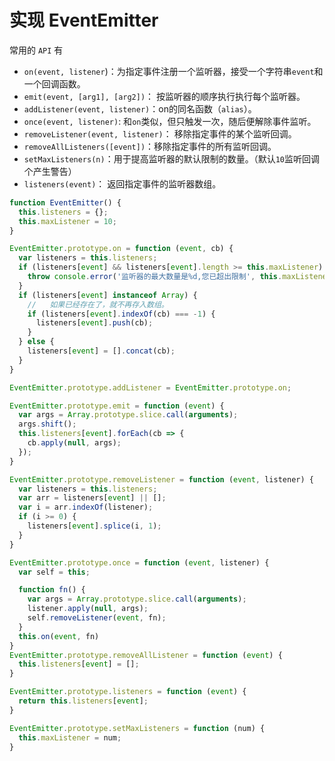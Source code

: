 # 实现 EventEmitter

常用的 `API` 有

* `on(event, listener`)：为指定事件注册一个监听器，接受一个字符串` event `和一个回调函数。
* `emit(event, [arg1], [arg2])`： 按监听器的顺序执行执行每个监听器。
* `addListener(event, listener)`：on的同名函数（`alias`）。
* `once(event, listener)`: 和`on`类似，但只触发一次，随后便解除事件监听。
* `removeListener(event, listener)`： 移除指定事件的某个监听回调。
* `removeAllListeners([event])`：移除指定事件的所有监听回调。
* `setMaxListeners(n)`：用于提高监听器的默认限制的数量。（默认`10`监听回调个产生警告）
* `listeners(event)`： 返回指定事件的监听器数组。

```js
function EventEmitter() {
  this.listeners = {};
  this.maxListener = 10;
}

EventEmitter.prototype.on = function (event, cb) {
  var listeners = this.listeners;
  if (listeners[event] && listeners[event].length >= this.maxListener) {
    throw console.error('监听器的最大数量是%d,您已超出限制', this.maxListener)
  }
  if (listeners[event] instanceof Array) {
    //   如果已经存在了，就不再存入数组。
    if (listeners[event].indexOf(cb) === -1) {
      listeners[event].push(cb);
    }
  } else {
    listeners[event] = [].concat(cb);
  }
}

EventEmitter.prototype.addListener = EventEmitter.prototype.on;

EventEmitter.prototype.emit = function (event) {
  var args = Array.prototype.slice.call(arguments);
  args.shift();
  this.listeners[event].forEach(cb => {
    cb.apply(null, args);
  });
}

EventEmitter.prototype.removeListener = function (event, listener) {
  var listeners = this.listeners;
  var arr = listeners[event] || [];
  var i = arr.indexOf(listener);
  if (i >= 0) {
    listeners[event].splice(i, 1);
  }
}

EventEmitter.prototype.once = function (event, listener) {
  var self = this;

  function fn() {
    var args = Array.prototype.slice.call(arguments);
    listener.apply(null, args);
    self.removeListener(event, fn);
  }
  this.on(event, fn)
}
EventEmitter.prototype.removeAllListener = function (event) {
  this.listeners[event] = [];
}

EventEmitter.prototype.listeners = function (event) {
  return this.listeners[event];
}

EventEmitter.prototype.setMaxListeners = function (num) {
  this.maxListener = num;
}
```
